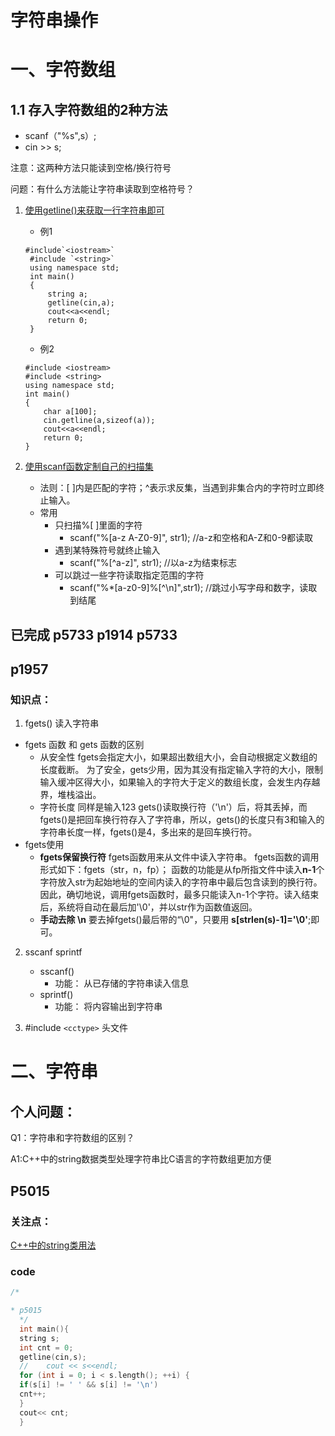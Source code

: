 # 字符串操作

# 一、字符数组

## 1.1 存入字符数组的2种方法

* scanf（"%s",s）;
* cin >> s;

注意：这两种方法只能读到空格/换行符号

问题：有什么方法能让字符串读取到空格符号？

1. [使用getline()来获取一行字符串即可](https://blog.csdn.net/henu1710252658/article/details/80173846?spm=1001.2101.3001.6650.1&utm_medium=distribute.pc_relevant.none-task-blog-2%7Edefault%7ECTRLIST%7ERate-1.pc_relevant_paycolumn_v3&depth_1-utm_source=distribute.pc_relevant.none-task-blog-2%7Edefault%7ECTRLIST%7ERate-1.pc_relevant_paycolumn_v3&utm_relevant_index=2)

   * 例1

   ```
   #include`<iostream>`
    #include `<string>`
    using namespace std;
    int main()
    {
        string a;
        getline(cin,a);
        cout<<a<<endl;
        return 0;
    }
   ```

   * 例2

   ```
   #include <iostream>
   #include <string>
   using namespace std;
   int main()
   {
       char a[100];
       cin.getline(a,sizeof(a));
       cout<<a<<endl;
       return 0;
   }
   ```
2. [使用scanf函数定制自己的扫描集]()

   * 法则：[ ]内是匹配的字符；^表示求反集，当遇到非集合内的字符时立即终止输入。
   * 常用
     * 只扫描%[ ]里面的字符
       * scanf("%[a-z A-Z0-9]", str1);	//a-z和空格和A-Z和0-9都读取
     * 遇到某特殊符号就终止输入
       * scanf("%[^a-z]", str1);		//以a-z为结束标志
     * 可以跳过一些字符读取指定范围的字符
       * scanf("%*[a-z0-9]%[^\n]",str1);	//跳过小写字母和数字，读取到结尾

## 已完成 p5733 p1914 p5733

## p1957

### 知识点：

1. fgets() 读入字符串

* fgets 函数 和 gets 函数的区别
  * 从安全性
    fgets会指定大小，如果超出数组大小，会自动根据定义数组的长度截断。
    为了安全，gets少用，因为其没有指定输入字符的大小，限制输入缓冲区得大小，如果输入的字符大于定义的数组长度，会发生内存越界，堆栈溢出。
  * 字符长度
    同样是输入123
    gets()读取换行符（'\n'）后，将其丢掉，而fgets()是把回车换行符存入了字符串，所以，gets()的长度只有3和输入的字符串长度一样，fgets()是4，多出来的是回车换行符。
* fgets使用
  * **fgets保留换行符**
    fgets函数用来从文件中读入字符串。
    fgets函数的调用形式如下：fgets（str，n，fp）；
    函数的功能是从fp所指文件中读入**n-1**个字符放入str为起始地址的空间内读入的字符串中最后包含读到的换行符。
    因此，确切地说，调用fgets函数时，最多只能读入n-1个字符。读入结束后，系统将自动在最后加'\0'，并以str作为函数值返回。
  * **手动去除 \n**
    要去掉fgets()最后带的“\0"，只要用 **s[strlen(s)-1]='\0'**;即可。

2. sscanf sprintf

   * sscanf()
     * 功能： 从已存储的字符串读入信息
   * sprintf()
     * 功能： 将内容输出到字符串
3. #include `<cctype>` 头文件

# 二、字符串

## 个人问题：

Q1：字符串和字符数组的区别？

A1:C++中的string数据类型处理字符串比C语言的字符数组更加方便

## P5015

### 关注点：

  [C++中的string类用法](http://c.biancheng.net/view/400.html)

### code

```C++
/*

* p5015
  */
  int main(){
  string s;
  int cnt = 0;
  getline(cin,s);
  //    cout << s<<endl;
  for (int i = 0; i < s.length(); ++i) {
  if(s[i] != ' ' && s[i] != '\n')
  cnt++;
  }
  cout<< cnt;
  }
```

